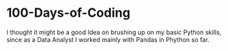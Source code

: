 # 100-Days-of-Coding
I thought it might be a good Idea on brushing up on my basic Python skills, since as a Data Analyst I worked mainly with Pandas in Phython so far.
